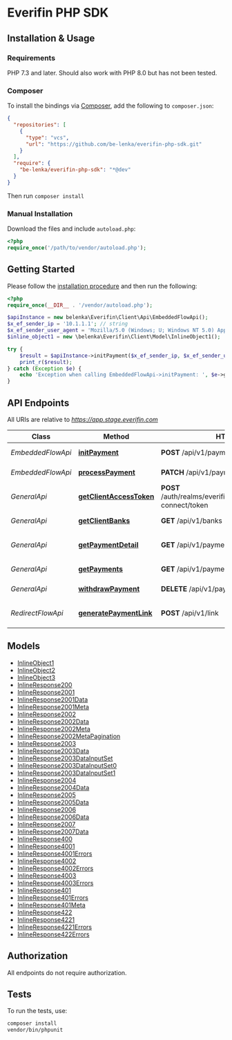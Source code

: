 # Everifin PHP SDK

## Installation & Usage

### Requirements

PHP 7.3 and later.
Should also work with PHP 8.0 but has not been tested.

### Composer

To install the bindings via [Composer](https://getcomposer.org/), add the following to `composer.json`:

```json
{
  "repositories": [
    {
      "type": "vcs",
      "url": "https://github.com/be-lenka/everifin-php-sdk.git"
    }
  ],
  "require": {
    "be-lenka/everifin-php-sdk": "*@dev"
  }
}
```

Then run `composer install`

### Manual Installation

Download the files and include `autoload.php`:

```php
<?php
require_once('/path/to/vendor/autoload.php');
```

## Getting Started

Please follow the [installation procedure](#installation--usage) and then run the following:

```php
<?php
require_once(__DIR__ . '/vendor/autoload.php');

$apiInstance = new belenka\Everifin\Client\Api\EmbeddedFlowApi();
$x_ef_sender_ip = '10.1.1.1'; // string
$x_ef_sender_user_agent = 'Mozilla/5.0 (Windows; U; Windows NT 5.0) AppleWebKit/536.1.2 (KHTML, like Gecko) Chrome/39.0.812.0 Safari/536.1.2'; // string
$inline_object1 = new \belenka\Everifin\Client\Model\InlineObject1();

try {
    $result = $apiInstance->initPayment($x_ef_sender_ip, $x_ef_sender_user_agent, $inline_object1);
    print_r($result);
} catch (Exception $e) {
    echo 'Exception when calling EmbeddedFlowApi->initPayment: ', $e->getMessage(), PHP_EOL;
}

```

## API Endpoints

All URIs are relative to *https://app.stage.everifin.com*

Class | Method | HTTP request | Description
------------ | ------------- | ------------- | -------------
*EmbeddedFlowApi* | [**initPayment**](docs/Api/EmbeddedFlowApi.md#initpayment) | **POST** /api/v1/payments | Init Payment
*EmbeddedFlowApi* | [**processPayment**](docs/Api/EmbeddedFlowApi.md#processpayment) | **PATCH** /api/v1/payments/{id} | Process Payment
*GeneralApi* | [**getClientAccessToken**](docs/Api/GeneralApi.md#getclientaccesstoken) | **POST** /auth/realms/everifin_paygate/protocol/openid-connect/token | Get Client Access Token
*GeneralApi* | [**getClientBanks**](docs/Api/GeneralApi.md#getclientbanks) | **GET** /api/v1/banks | Get Client Banks
*GeneralApi* | [**getPaymentDetail**](docs/Api/GeneralApi.md#getpaymentdetail) | **GET** /api/v1/payments/{id} | Get payment detail
*GeneralApi* | [**getPayments**](docs/Api/GeneralApi.md#getpayments) | **GET** /api/v1/payments | Get payments
*GeneralApi* | [**withdrawPayment**](docs/Api/GeneralApi.md#withdrawpayment) | **DELETE** /api/v1/payments/{id} | Withdraw payment
*RedirectFlowApi* | [**generatePaymentLink**](docs/Api/RedirectFlowApi.md#generatepaymentlink) | **POST** /api/v1/link | Generate Payment Link

## Models

- [InlineObject1](docs/Model/InlineObject1.md)
- [InlineObject2](docs/Model/InlineObject2.md)
- [InlineObject3](docs/Model/InlineObject3.md)
- [InlineResponse200](docs/Model/InlineResponse200.md)
- [InlineResponse2001](docs/Model/InlineResponse2001.md)
- [InlineResponse2001Data](docs/Model/InlineResponse2001Data.md)
- [InlineResponse2001Meta](docs/Model/InlineResponse2001Meta.md)
- [InlineResponse2002](docs/Model/InlineResponse2002.md)
- [InlineResponse2002Data](docs/Model/InlineResponse2002Data.md)
- [InlineResponse2002Meta](docs/Model/InlineResponse2002Meta.md)
- [InlineResponse2002MetaPagination](docs/Model/InlineResponse2002MetaPagination.md)
- [InlineResponse2003](docs/Model/InlineResponse2003.md)
- [InlineResponse2003Data](docs/Model/InlineResponse2003Data.md)
- [InlineResponse2003DataInputSet](docs/Model/InlineResponse2003DataInputSet.md)
- [InlineResponse2003DataInputSet0](docs/Model/InlineResponse2003DataInputSet0.md)
- [InlineResponse2003DataInputSet1](docs/Model/InlineResponse2003DataInputSet1.md)
- [InlineResponse2004](docs/Model/InlineResponse2004.md)
- [InlineResponse2004Data](docs/Model/InlineResponse2004Data.md)
- [InlineResponse2005](docs/Model/InlineResponse2005.md)
- [InlineResponse2005Data](docs/Model/InlineResponse2005Data.md)
- [InlineResponse2006](docs/Model/InlineResponse2006.md)
- [InlineResponse2006Data](docs/Model/InlineResponse2006Data.md)
- [InlineResponse2007](docs/Model/InlineResponse2007.md)
- [InlineResponse2007Data](docs/Model/InlineResponse2007Data.md)
- [InlineResponse400](docs/Model/InlineResponse400.md)
- [InlineResponse4001](docs/Model/InlineResponse4001.md)
- [InlineResponse4001Errors](docs/Model/InlineResponse4001Errors.md)
- [InlineResponse4002](docs/Model/InlineResponse4002.md)
- [InlineResponse4002Errors](docs/Model/InlineResponse4002Errors.md)
- [InlineResponse4003](docs/Model/InlineResponse4003.md)
- [InlineResponse4003Errors](docs/Model/InlineResponse4003Errors.md)
- [InlineResponse401](docs/Model/InlineResponse401.md)
- [InlineResponse401Errors](docs/Model/InlineResponse401Errors.md)
- [InlineResponse401Meta](docs/Model/InlineResponse401Meta.md)
- [InlineResponse422](docs/Model/InlineResponse422.md)
- [InlineResponse4221](docs/Model/InlineResponse4221.md)
- [InlineResponse4221Errors](docs/Model/InlineResponse4221Errors.md)
- [InlineResponse422Errors](docs/Model/InlineResponse422Errors.md)

## Authorization

All endpoints do not require authorization.

## Tests

To run the tests, use:

```bash
composer install
vendor/bin/phpunit
```

